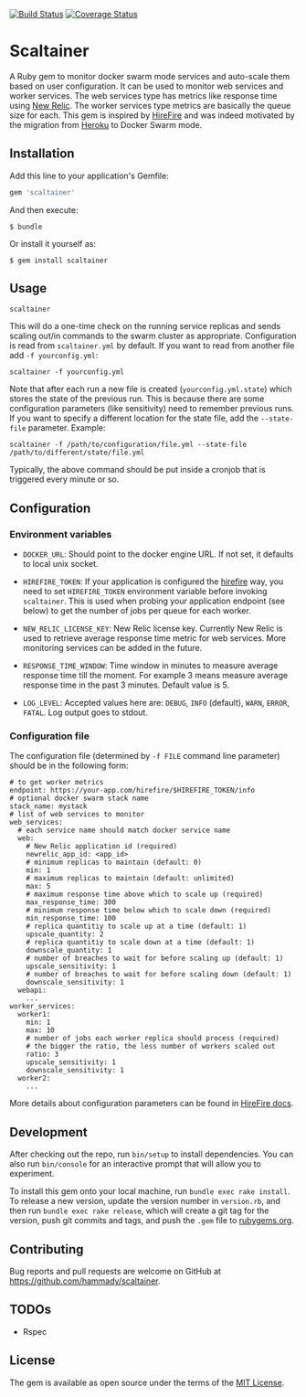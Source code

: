 [![Build Status](https://travis-ci.org/hammady/scaltainer.svg?branch=master)](https://travis-ci.org/hammady/scaltainer)
[![Coverage Status](https://coveralls.io/repos/github/hammady/scaltainer/badge.svg?service=github&branch=master)](https://coveralls.io/github/hammady/scaltainer?branch=master)

# Scaltainer

A Ruby gem to monitor docker swarm mode services and auto-scale them based on user configuration.
It can be used to monitor web services and worker services. The web services type has metrics like response time using [New Relic](https://newrelic.com/). The worker services type metrics are basically the queue size for each.
This gem is inspired by [HireFire](https://manager.hirefire.io/) and was indeed motivated by the migration
from [Heroku](https://www.heroku.com/) to Docker Swarm mode.

## Installation

Add this line to your application's Gemfile:

```ruby
gem 'scaltainer'
```

And then execute:

    $ bundle

Or install it yourself as:

    $ gem install scaltainer

## Usage

    scaltainer

This will do a one-time check on the running service replicas and sends scaling out/in commands to the swarm cluster as appropriate.
Configuration is read from `scaltainer.yml` by default. If you want to read from another file add `-f yourconfig.yml`:

    scaltainer -f yourconfig.yml

Note that after each run a new file is created (`yourconfig.yml.state`) which stores the state of the previous run.
This is because there are some configuration parameters (like sensitivity) need to
remember previous runs.
If you want to specify a different location for the state file, add the `--state-file` parameter.
Example:

    scaltainer -f /path/to/configuration/file.yml --state-file /path/to/different/state/file.yml

Typically, the above command should be put inside a cronjob that is triggered every minute or so.

## Configuration

### Environment variables

- `DOCKER_URL`: Should point to the docker engine URL.
If not set, it defaults to local unix socket.

- `HIREFIRE_TOKEN`: If your application is configured the
[hirefire](https://help.hirefire.io/guides/hirefire/job-queue-any-programming-language) way, you need to
set `HIREFIRE_TOKEN` environment variable before invoking
`scaltainer`. This is used when probing your application
endpoint (see below) to get the number of jobs per queue
for each worker.

- `NEW_RELIC_LICENSE_KEY`: New Relic license key. Currently New Relic
is used to retrieve average response time metric for web services.
More monitoring services can be added in the future.

- `RESPONSE_TIME_WINDOW`: Time window in minutes to measure
average response time till the moment. For example 3 means
measure average response time in the past 3 minutes. Default value is 5.

- `LOG_LEVEL`: Accepted values here are: `DEBUG`, `INFO` (default), `WARN`, `ERROR`, `FATAL`.
Log output goes to stdout.

### Configuration file

The configuration file (determined by `-f FILE` command line parameter) should be in the following form:

    # to get worker metrics
    endpoint: https://your-app.com/hirefire/$HIREFIRE_TOKEN/info
    # optional docker swarm stack name
    stack_name: mystack
    # list of web services to monitor
    web_services:
      # each service name should match docker service name
      web:
        # New Relic application id (required)
        newrelic_app_id: <app_id>
        # minimum replicas to maintain (default: 0)
        min: 1
        # maximum replicas to maintain (default: unlimited)
        max: 5
        # maximum response time above which to scale up (required)
        max_response_time: 300
        # minimum response time below which to scale down (required)
        min_response_time: 100
        # replica quantitiy to scale up at a time (default: 1)
        upscale_quantity: 2
        # replica quantitiy to scale down at a time (default: 1)
        downscale_quantity: 1
        # number of breaches to wait for before scaling up (default: 1)
        upscale_sensitivity: 1
        # number of breaches to wait for before scaling down (default: 1)
        downscale_sensitivity: 1
      webapi:
        ...
    worker_services:
      worker1:
        min: 1
        max: 10
        # number of jobs each worker replica should process (required)
        # the bigger the ratio, the less number of workers scaled out
        ratio: 3
        upscale_sensitivity: 1
        downscale_sensitivity: 1
      worker2:
        ...

More details about configuration parameters can be found in [HireFire docs](https://help.hirefire.io/guides).

## Development

After checking out the repo, run `bin/setup` to install dependencies. You can also run `bin/console` for an interactive prompt that will allow you to experiment.

To install this gem onto your local machine, run `bundle exec rake install`. To release a new version, update the version number in `version.rb`, and then run `bundle exec rake release`, which will create a git tag for the version, push git commits and tags, and push the `.gem` file to [rubygems.org](https://rubygems.org).

## Contributing

Bug reports and pull requests are welcome on GitHub at https://github.com/hammady/scaltainer.

## TODOs

- Rspec

## License

The gem is available as open source under the terms of the [MIT License](http://opensource.org/licenses/MIT).
